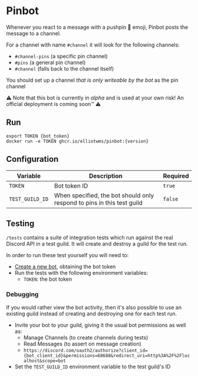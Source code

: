 # Pinbot

Whenever you react to a message with a pushpin 📌 emoji, Pinbot posts the message to a channel.

For a channel with name `#channel` it will look for the following channels:
* `#channel-pins` (a specific pin channel)
* `#pins` (a general pin channel)
* `#channel` (falls back to the channel itself)

You should set up a channel _that is only writeable by the bot_ as the pin channel

⚠️ Note that this bot is currently in _alpha_ and is used at your own risk! An official deployment is coming soon™️ ⚠️

## Run

```shell
export TOKEN {bot_token}
docker run -e TOKEN ghcr.io/elliotwms/pinbot:{version}
```

## Configuration

| Variable        | Description                                                            | Required |
|-----------------|------------------------------------------------------------------------|----------|
| `TOKEN`         | Bot token ID                                                           | `true`   |
| `TEST_GUILD_ID` | When specified, the bot should only respond to pins in this test guild | `false`  |

## Testing
`/tests` contains a suite of integration tests which run against the real Discord API in a test guild. It will create and destroy a guild for the test run.

In order to run these test yourself you will need to:
* [Create a new bot](https://discord.com/developers/applications), obtaining the bot token
* Run the tests with the following environment variables:
  * `TOKEN`: the bot token

### Debugging
If you would rather view the bot activity, then it's also possible to use an existing guild instead of creating and destroying one for each test run.
 
* Invite your bot to your guild, giving it the usual bot permissions as well as:
  * Manage Channels (to create channels during tests)
  * Read Messages (to assert on message creation)
  * `https://discord.com/oauth2/authorize?client_id={bot_client_id}&permissions=68688&redirect_uri=http%3A%2F%2Flocalhost&scope=bot`
* Set the `TEST_GUILD_ID` environment variable to the test guild's ID
